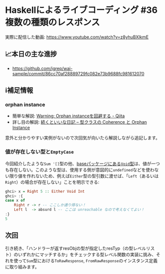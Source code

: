 # Haskellによるライブコーディング #36 複数の種類のレスポンス

実際に配信した動画: <https://www.youtube.com/watch?v=z8yhuBXlkmE>

## 📈本日の主な進捗

- <https://github.com/igrep/wai-sample/commit/86cc70af28889729fc082e73b9688fc981612070>

## ℹ️補足情報

### orphan instance

- 簡単な解説: [Warning: Orphan instanceを回避する - Qiita](https://qiita.com/jabaraster/items/1278a82dea9639f74efe)
- 詳し目の解説: [続くといいな日記 – 型クラスの Coherence と Orphan Instance](https://mizunashi-mana.github.io/blog/posts/2020/03/coherent-typeclass-and-orphan-instance/)

意外と分かりやすい実例がないので次回気が向いたら解説しながら追記します。

### 値が存在しない型と`EmptyCase`

今回紹介したような`Sum '[]`型の他、[baseパッケージにある`Void`型](https://hackage.haskell.org/package/base-4.16.1.0/docs/Data-Void.html#t:Void)は、値が一つも存在しない。このような型は、使用する側が意図的に`undefined`などを使わない限り値を作れないため、例えば`Either`型の型引数に渡せば、「`Left`（あるいは`Right`）の場合が存在しない」ことを明示できる:

```haskell
ghci> x = Right 5 :: Either Void Int
ghci> :{
case x of
    Right r -> r -- ここしか通り得ない！
    Left l  -> absurd l -- ここは unreachable なので考えなくてよい！
:}
5
```

## 次回

引き続き、「ハンドラーが返すresObjの型が指定したresTyp（の型レベルリスト）のいずれかにマッチするか」をチェックする型レベル関数の実装に挑み、それを使って`Sum`型における`ToRawResponse`, `FromRawResponse`のインスタンス定義に取り組みます。
